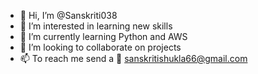 - 👋 Hi, I’m @Sanskriti038
- 👀 I’m interested in learning new skills
- 🌱 I’m currently learning Python and AWS
- 💞️ I’m looking to collaborate on projects
- 📫 To reach me send a 💌 sanskritishukla66@gmail.com

<!---
Sanskriti038/Sanskriti038 is a ✨ special ✨ repository because its `README.md` (this file) appears on your GitHub profile.
You can click the Preview link to take a look at your changes.
--->
